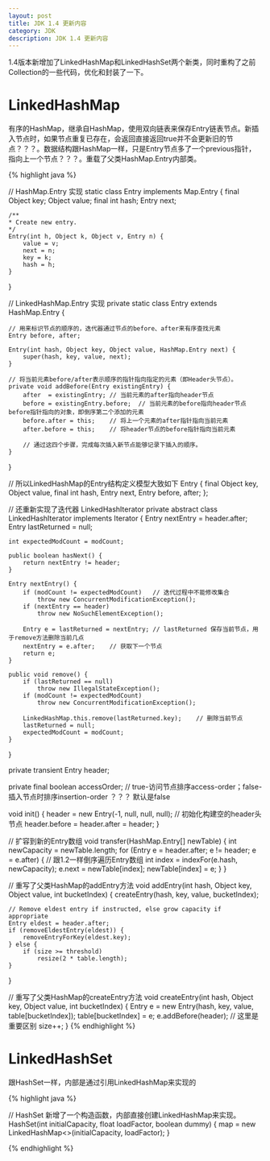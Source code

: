 ```yaml
---
layout: post
title: JDK 1.4 更新内容
category: JDK
description: JDK 1.4 更新内容
---
```


1.4版本新增加了LinkedHashMap和LinkedHashSet两个新类，同时重构了之前Collection的一些代码，优化和封装了一下。

# LinkedHashMap

有序的HashMap，继承自HashMap，使用双向链表来保存Entry链表节点。新插入节点时，如果节点重复已存在，会返回直接返回true并不会更新旧的节点？？？。数据结构跟HashMap一样，只是Entry节点多了一个previous指针，指向上一个节点？？？。重载了父类HashMap.Entry内部类。

{% highlight java %}

// HashMap.Entry 实现
static class Entry implements Map.Entry {
	final Object key;
	Object value;
	final int hash;
	Entry next;

	/**
	* Create new entry.
	*/
	Entry(int h, Object k, Object v, Entry n) { 
		value = v; 
		next = n;
		key = k;
		hash = h;
	}
}

// LinkedHashMap.Entry 实现
private static class Entry extends HashMap.Entry {

    // 用来标识节点的顺序的，迭代器通过节点的before、after来有序查找元素
    Entry before, after;

	Entry(int hash, Object key, Object value, HashMap.Entry next) {
        super(hash, key, value, next);
    }

	// 将当前元素before/after表示顺序的指针指向指定的元素（即Header头节点）。
	private void addBefore(Entry existingEntry) {
		after  = existingEntry;	// 当前元素的after指向header节点
		before = existingEntry.before;	// 当前元素的before指向header节点before指针指向的对象，即倒序第二个添加的元素
		before.after = this;	// 将上一个元素的after指针指向当前元素
		after.before = this;	// 将header节点的before指针指向当前元素

		// 通过这四个步骤，完成每次插入新节点能够记录下插入的顺序。
	}
}

// 所以LinkedHashMap的Entry结构定义模型大致如下
Entry {
	final Object key,
	Object value,
	final int hash,
	Entry next,
	Entry before, after;
};

// 还重新实现了迭代器 LinkedHashIterator
private abstract class LinkedHashIterator implements Iterator {
	Entry nextEntry    = header.after;
	Entry lastReturned = null;

	int expectedModCount = modCount;

	public boolean hasNext() {
        return nextEntry != header;
	}

	Entry nextEntry() {
	    if (modCount != expectedModCount)	// 迭代过程中不能修改集合
			throw new ConcurrentModificationException();
        if (nextEntry == header)
            throw new NoSuchElementException();

		Entry e = lastReturned = nextEntry;	// lastReturned 保存当前节点，用于remove方法删除当前几点
		nextEntry = e.after;	// 获取下一个节点
		return e;
	}

	public void remove() {
	    if (lastReturned == null)
			throw new IllegalStateException();
	    if (modCount != expectedModCount)
			throw new ConcurrentModificationException();

		LinkedHashMap.this.remove(lastReturned.key);	// 删除当前节点
		lastReturned = null;
		expectedModCount = modCount;
	}
}

private transient Entry header;

private final boolean accessOrder; // true-访问节点排序access-order；false-插入节点时排序insertion-order ？？？ 默认是false

void init() {
	header = new Entry(-1, null, null, null);	// 初始化构建空的header头节点
	header.before = header.after = header;
}

// 扩容到新的Entry数组
void transfer(HashMap.Entry[] newTable) {
	int newCapacity = newTable.length;
	for (Entry e = header.after; e != header; e = e.after) {	// 跟1.2一样倒序遍历Entry数组
		int index = indexFor(e.hash, newCapacity);
		e.next = newTable[index];
		newTable[index] = e;
	}
}

// 重写了父类HashMap的addEntry方法
void addEntry(int hash, Object key, Object value, int bucketIndex) {
	createEntry(hash, key, value, bucketIndex);

	// Remove eldest entry if instructed, else grow capacity if appropriate
	Entry eldest = header.after;
	if (removeEldestEntry(eldest)) {
		removeEntryForKey(eldest.key);
	} else {
		if (size >= threshold) 
			resize(2 * table.length);
	}
}

// 重写了父类HashMap的createEntry方法
void createEntry(int hash, Object key, Object value, int bucketIndex) {
	Entry e = new Entry(hash, key, value, table[bucketIndex]);
	table[bucketIndex] = e;
	e.addBefore(header);	// 这里是重要区别
	size++;
}
{% endhighlight %}

# LinkedHashSet

跟HashSet一样，内部是通过引用LinkedHashMap来实现的

{% highlight java %}

// HashSet 新增了一个构造函数，内部直接创建LinkedHashMap来实现。
HashSet(int initialCapacity, float loadFactor, boolean dummy) {
	map = new LinkedHashMap<>(initialCapacity, loadFactor);
}

{% endhighlight %}